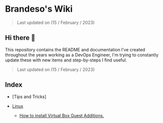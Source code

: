 # Brandeso's Wiki

> Last updated on (15 / February / 2023)

## Hi there 👋

This repository contains the README and documentation I've created throughout the years working as a DevOps Engineer, I'm trying to constantly update these with new items and step-by-steps I find useful.

>Last updated on (15 / February / 2023)

## Index

- [Tips and Tricks]
- [Linux](https://github.com/Brandeso/Brandeso/tree/main/linux)

  - [How to install Virtual Box Guest Additions.](https://github.com/Brandeso/Brandeso/blob/main/linux/GuestAdditions.md)
  